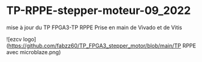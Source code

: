 # TP-RPPE-stepper-moteur-09_2022
mise à jour du TP FPGA3-TP RPPE  Prise en main de Vivado et de Vitis

![ezcv logo](https://github.com/fabzz60/TP_FPGA3_stepper_motor/blob/main/TP RPPE avec microblaze.png)
